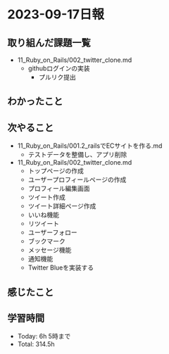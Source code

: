 # 2023-09-17日報

## 取り組んだ課題一覧
* 11_Ruby_on_Rails/002_twitter_clone.md
  * githubログインの実装
    * プルリク提出

## わかったこと

## 次やること
* 11_Ruby_on_Rails/001.2_railsでECサイトを作る.md
  * テストデータを整備し、アプリ削除
* 11_Ruby_on_Rails/002_twitter_clone.md
  * トップページの作成
  * ユーザープロフィールページの作成
  * プロフィール編集画面
  * ツイート作成
  * ツイート詳細ページ作成
  * いいね機能
  * リツイート
  * ユーザーフォロー
  * ブックマーク
  * メッセージ機能
  * 通知機能
  * Twitter Blueを実装する

## 感じたこと

## 学習時間
* Today: 6h 5時まで
* Total: 314.5h